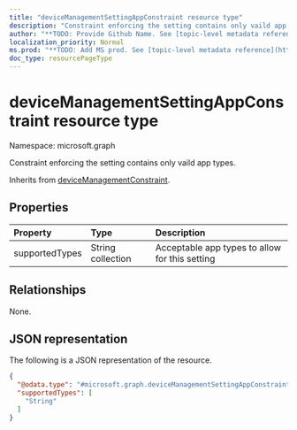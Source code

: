 ```yaml
---
title: "deviceManagementSettingAppConstraint resource type"
description: "Constraint enforcing the setting contains only vaild app types."
author: "**TODO: Provide Github Name. See [topic-level metadata reference](https://msgo.azurewebsites.net/add/document/guidelines/metadata.html#topic-level-metadata)**"
localization_priority: Normal
ms.prod: "**TODO: Add MS prod. See [topic-level metadata reference](https://msgo.azurewebsites.net/add/document/guidelines/metadata.html#topic-level-metadata)**"
doc_type: resourcePageType
---
```


# deviceManagementSettingAppConstraint resource type

Namespace: microsoft.graph



Constraint enforcing the setting contains only vaild app types.


Inherits from [deviceManagementConstraint](../resources/devicemanagementconstraint.md).

## Properties
|Property|Type|Description|
|:---|:---|:---|
|supportedTypes|String collection|Acceptable app types to allow for this setting|

## Relationships
None.

## JSON representation
The following is a JSON representation of the resource.
<!-- {
  "blockType": "resource",
  "@odata.type": "microsoft.graph.deviceManagementSettingAppConstraint"
}
-->
``` json
{
  "@odata.type": "#microsoft.graph.deviceManagementSettingAppConstraint",
  "supportedTypes": [
    "String"
  ]
}
```

